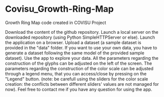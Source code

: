 # Covisu_Growth-Ring-Map
Growth Ring Map code created in COVISU Project


Download the content of the github repository.
Launch a local server on the downloaded repository (using Python SimpleHTTPServer or else).
Launch the application on a browser. 
Upload a dataset (a sample dataset is provided in the "data" folder. If you want to use your own data, you have to generate a dataset following the same model of the provided sample dataset).
Use the app to explore your data. All the parameters regarding the construction of the glyphs can be adjusted on the left of the screen. The parameters regarding the construction of the color scale can be adjusted through a legend menu, that you can access/close by pressing on the "Legend" button.
(note: be carefull using the sliders for the color scale creation: the conflicts between different sliders' values are not managed for now).
Feel free to contact me if you have any question for using the app.
